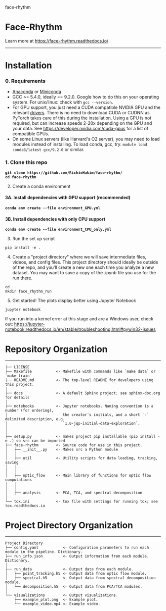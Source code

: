 face-rhythm
# Face-Rhythm

Learn more at https://face-rhythm.readthedocs.io/

--------

# Installation

### 0. Requirements
- [Anaconda](https://www.anaconda.com/distribution/) or [Miniconda](https://docs.conda.io/en/latest/miniconda.html)<br>
- GCC >= 5.4.0, ideally == 9.2.0. Google how to do this on your operating system. For unix/linux: check with `gcc --version`.<br>
- For GPU support, you just need a CUDA compatible NVIDIA GPU and the relevant [drivers](https://www.nvidia.com/Download/index.aspx?lang=en-us). There is no need to download CUDA or CUDNN as PyTorch takes care of this during the installation. Using a GPU is not required, but can increase speeds 2-20x depending on the GPU and your data. See https://developer.nvidia.com/cuda-gpus for a list of compatible GPUs.
- On some Linux servers (like Harvard's O2 server), you may need to load modules instead of installing. To load conda, gcc, try: `module load conda3/latest gcc/9.2.0` or similar.<br>

### 1. Clone this repo 

**`git clone https://github.com/RichieHakim/face-rhythm/`**<br>
**`cd face-rhythm`**<br>

2. Create a conda environment 
#### 3A. Install dependencies with GPU support (recommended)<br>
**`conda env create --file environment_GPU.yml`**<br>

#### 3B. Install dependencies with only CPU support<br>
**`conda env create --file environment_CPU_only.yml`**<br>

3. Run the set up script
```
pip install -e . 
```
4. Create a "project directory" where we will save intermediate files, videos, and config files.
This project directory should ideally be outside of the repo, and you'll create a new one each time
you analyze a new dataset. You may want to save a copy of the .ipynb file you use for the run there.
```
cd ..
mkdir face_rhythm_run
```

5. Get started! The plots display better using Jupyter Notebook
```
jupyter notebook
```
If you run into a kernel error at this stage and are a Windows user, check out: 
https://jupyter-notebook.readthedocs.io/en/stable/troubleshooting.html#pywin32-issues


# Repository Organization
------------

    ├── LICENSE
    ├── Makefile           <- Makefile with commands like `make data` or `make train`
    ├── README.md          <- The top-level README for developers using this project.
    │
    ├── docs               <- A default Sphinx project; see sphinx-doc.org for details
    │
    ├── notebooks          <- Jupyter notebooks. Naming convention is a number (for ordering),
    │                         the creator's initials, and a short `-` delimited description, e.g.
    │                         `1.0-jqp-initial-data-exploration`.
    │
    │
    ├── setup.py           <- makes project pip installable (pip install -e .) so src can be imported
    ├── face-rhythm        <- Source code for use in this project.
    │   ├── __init__.py    <- Makes src a Python module
    │   │
    │   ├── util           <- Utility scripts for data loading, tracking, saving
    │   │   
    │   │
    │   ├── optic_flow     <- Main library of functions for optic flow computations
    │   │   
    │   │
    │   ├── analysis       <- PCA, TCA, and spectral decomposition                
    │
    └── tox.ini            <- tox file with settings for running tox; see tox.readthedocs.io

# Project Directory Organization
------------

    Project Directory
    ├── config.yaml           <- Configuration parameters to run each module in the pipeline. Dictionary.
    ├── run_info.json         <- Output information from each module. Dictionary.
    │
    ├── run_data              <- Output data from each module.
    │   ├── point_tracking.h5 <- Output data from optic flow module.
    │   ├── spectral.h5       <- Output data from spectral decomposition module.
    │   └── decomposition.h5  <- Output data from PCA/TCA modules.
    │   
    └── visualizations        <- Output visualizations.
        ├── example_plot.png  <- Example plot.
        └── example_video.mp4 <- Example video.

    
